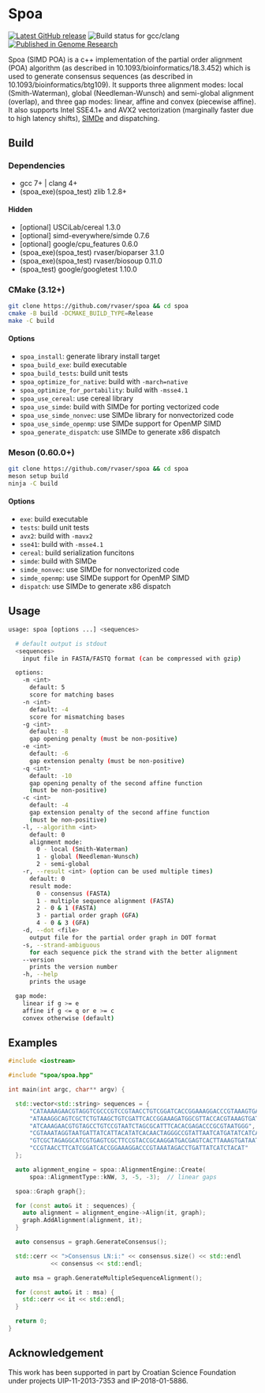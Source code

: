 # Spoa

[![Latest GitHub release](https://img.shields.io/github/release/rvaser/spoa.svg)](https://github.com/rvaser/spoa/releases/latest)
![Build status for gcc/clang](https://github.com/rvaser/spoa/actions/workflows/spoa.yml/badge.svg)
[![Published in Genome Research](https://img.shields.io/badge/published%20in-Genome%20Research-blue.svg)](https://doi.org/10.1101/gr.214270.116)

Spoa (SIMD POA) is a c++ implementation of the partial order alignment (POA) algorithm (as described in 10.1093/bioinformatics/18.3.452) which is used to generate consensus sequences (as described in 10.1093/bioinformatics/btg109). It supports three alignment modes: local (Smith-Waterman), global (Needleman-Wunsch) and semi-global alignment (overlap), and three gap modes: linear, affine and convex (piecewise affine). It also supports Intel SSE4.1+ and AVX2 vectorization (marginally faster due to high latency shifts), [SIMDe](https://github.com/simd-everywhere/simde) and dispatching.

## Build

### Dependencies

- gcc 7+ | clang 4+
- (spoa_exe)(spoa_test) zlib 1.2.8+

#### Hidden

- \[optional\] USCiLab/cereal 1.3.0
- \[optional\] simd-everywhere/simde 0.7.6
- \[optional\] google/cpu_features 0.6.0
- (spoa_exe)(spoa_test) rvaser/bioparser 3.1.0
- (spoa_exe)(spoa_test) rvaser/biosoup 0.11.0
- (spoa_test) google/googletest 1.10.0

### CMake (3.12+)

```bash
git clone https://github.com/rvaser/spoa && cd spoa
cmake -B build -DCMAKE_BUILD_TYPE=Release
make -C build
```

#### Options

- `spoa_install`: generate library install target
- `spoa_build_exe`: build executable
- `spoa_build_tests`: build unit tests
- `spoa_optimize_for_native`: build with `-march=native`
- `spoa_optimize_for_portability`: build with `-msse4.1`
- `spoa_use_cereal`: use cereal library
- `spoa_use_simde`: build with SIMDe for porting vectorized code
- `spoa_use_simde_nonvec`: use SIMDe library for nonvectorized code
- `spoa_use_simde_openmp`: use SIMDe support for OpenMP SIMD
- `spoa_generate_dispatch`: use SIMDe to generate x86 dispatch

### Meson (0.60.0+)

```bash
git clone https://github.com/rvaser/spoa && cd spoa
meson setup build
ninja -C build
```

#### Options

- `exe`: build executable
- `tests`: build unit tests
- `avx2`: build with `-mavx2`
- `sse41`: build with `-msse4.1`
- `cereal`: build serialization funcitons
- `simde`: build with SIMDe
- `simde_nonvec`: use SIMDe for nonvectorized code
- `simde_openmp`: use SIMDe support for OpenMP SIMD
- `dispatch`: use SIMDe to generate x86 dispatch

## Usage

```bash
usage: spoa [options ...] <sequences>

  # default output is stdout
  <sequences>
    input file in FASTA/FASTQ format (can be compressed with gzip)

  options:
    -m <int>
      default: 5
      score for matching bases
    -n <int>
      default: -4
      score for mismatching bases
    -g <int>
      default: -8
      gap opening penalty (must be non-positive)
    -e <int>
      default: -6
      gap extension penalty (must be non-positive)
    -q <int>
      default: -10
      gap opening penalty of the second affine function
      (must be non-positive)
    -c <int>
      default: -4
      gap extension penalty of the second affine function
      (must be non-positive)
    -l, --algorithm <int>
      default: 0
      alignment mode:
        0 - local (Smith-Waterman)
        1 - global (Needleman-Wunsch)
        2 - semi-global
    -r, --result <int> (option can be used multiple times)
      default: 0
      result mode:
        0 - consensus (FASTA)
        1 - multiple sequence alignment (FASTA)
        2 - 0 & 1 (FASTA)
        3 - partial order graph (GFA)
        4 - 0 & 3 (GFA)
    -d, --dot <file>
      output file for the partial order graph in DOT format
    -s, --strand-ambiguous
      for each sequence pick the strand with the better alignment
    --version
      prints the version number
    -h, --help
      prints the usage

  gap mode:
    linear if g >= e
    affine if g <= q or e >= c
    convex otherwise (default)
```

## Examples

```cpp
#include <iostream>

#include "spoa/spoa.hpp"

int main(int argc, char** argv) {

  std::vector<std::string> sequences = {
      "CATAAAAGAACGTAGGTCGCCCGTCCGTAACCTGTCGGATCACCGGAAAGGACCCGTAAAGTGATAATGAT",
      "ATAAAGGCAGTCGCTCTGTAAGCTGTCGATTCACCGGAAAGATGGCGTTACCACGTAAAGTGATAATGATTAT",
      "ATCAAAGAACGTGTAGCCTGTCCGTAATCTAGCGCATTTCACACGAGACCCGCGTAATGGG",
      "CGTAAATAGGTAATGATTATCATTACATATCACAACTAGGGCCGTATTAATCATGATATCATCA",
      "GTCGCTAGAGGCATCGTGAGTCGCTTCCGTACCGCAAGGATGACGAGTCACTTAAAGTGATAAT",
      "CCGTAACCTTCATCGGATCACCGGAAAGGACCCGTAAATAGACCTGATTATCATCTACAT"
  };

  auto alignment_engine = spoa::AlignmentEngine::Create(
      spoa::AlignmentType::kNW, 3, -5, -3);  // linear gaps

  spoa::Graph graph{};

  for (const auto& it : sequences) {
    auto alignment = alignment_engine->Align(it, graph);
    graph.AddAlignment(alignment, it);
  }

  auto consensus = graph.GenerateConsensus();

  std::cerr << ">Consensus LN:i:" << consensus.size() << std::endl
            << consensus << std::endl;

  auto msa = graph.GenerateMultipleSequenceAlignment();

  for (const auto& it : msa) {
    std::cerr << it << std::endl;
  }

  return 0;
}
```

## Acknowledgement

This work has been supported in part by Croatian Science Foundation under projects UIP-11-2013-7353 and IP-2018-01-5886.
